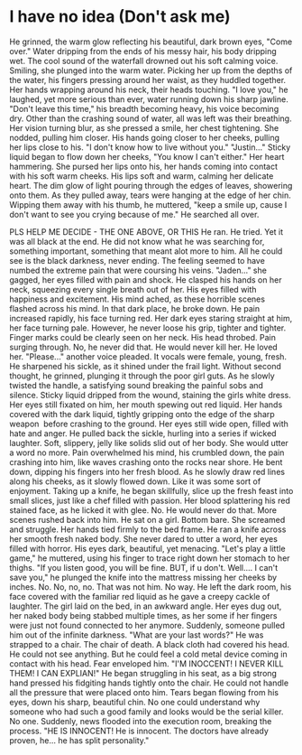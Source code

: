 # I have no idea (Don't ask me)
He grinned, the warm glow reflecting his beautiful, dark brown eyes, "Come over." 
Water dripping from the ends of his messy hair, his body dripping wet. The cool sound of the waterfall drowned out his soft calming voice. 
Smiling, she plunged into the warm water. Picking her up from the depths of the water, his fingers pressing around her waist, as they huddled together. Her hands wrapping around his neck, their heads touching. 
"I love you," he laughed, yet more serious than ever, water running down his sharp jawline. 
"Don't leave this time," his breadth becoming heavy, his voice becoming dry. Other than the crashing sound of water, all was left was their breathing. Her vision turning blur, as she pressed a smile, her chest tightening. She nodded, pulling him closer. 
His hands going closer to her cheeks, pulling her lips close to his. "I don't know how to live without you." 
"Justin..." Sticky liquid began to flow down her cheeks, "You know I can't either." Her heart hammering. She pursed her lips onto his, her hands coming into contact with his soft warm cheeks. 
His lips soft and warm, calming her delicate heart. The dim glow of light pouring through the edges of leaves, showering onto them. As they pulled away, tears were hanging at the edge of her chin. Wipping them away with his thumb, he muttered, "keep a smile up, cause I don't want to see you crying because of me."
He searched all over. 


PLS HELP ME DECIDE - THE ONE ABOVE, OR THIS
He ran. He tried. 
Yet it was all black at the end. 
He did not know what he was searching for, something important, something that meant alot more to him. 
All he could see is the black darkness, never ending. 
The feeling seemed to have numbed the extreme pain that were coursing his veins. 
"Jaden..." she gagged, her eyes filled with pain and shock. He clasped his hands on her neck, squeezing every single breath out of her. His eyes filled with happiness and excitement. 
His mind ached, as these horrible scenes flashed across his mind. In that dark place, he broke down. He pain increased rapidly, his face turning red. 
Her dark eyes staring straight at him, her face turning pale. However, he never loose his grip, tighter and tighter. Finger marks could be clearly seen on her neck. 
His head throbed. Pain surging through. 
No, he never did that. 
He would never kill her. 
He loved her. 
"Please..." another voice pleaded. It vocals were female, young, fresh. He sharpened his sickle, as it shined under the frail light. Without second thought, he grinned, plunging it through the poor girl guts. As he slowly twisted the handle, a satisfying sound breaking the painful sobs and silence. Sticky liquid dripped from the wound, staining the girls white dress. Her eyes still fixated on him, her mouth spewing out red liquid. Her hands covered with the dark liquid, tightly gripping onto the edge of the sharp weapon  before crashing to the ground. 
Her eyes still wide open, filled with hate and anger. 
He pulled back the sickle, hurling into a series if wicked laughter. Soft, slippery, jelly like solids slid out of her body. She would utter a word no more. Pain overwhelmed his mind, his crumbled down, the pain crashing into him, like waves crashing onto the rocks near shore. He bent down, dipping his fingers into her fresh blood. As he slowly draw red lines along his cheeks, as it slowly flowed down. 
Like it was some sort of enjoyment.
Taking up a knife, he began skillfully, slice up the fresh feast into small slices, just like a chef filled with passion. Her blood splattering his red stained face, as he licked it with glee. 
No. 
He would never do that. 
More scenes rushed back into him. 
He sat on a girl. Bottom bare. She screamed and struggle. Her hands tied firmly to the bed frame. He ran a knife across her smooth fresh naked body. She never dared to utter a word, her eyes filled with horror. His eyes dark, beautiful, yet menacing. 
"Let's play a little game," he muttered, using his finger to trace right down her stomach to her thighs. "If you listen good, you will be fine. BUT, if u don't. Well.... I can't save you," he plunged the knife into the mattress missing her cheeks by inches. 
No. No, no, no. 
That was not him. 
No way. 
He left the dark room, his face covered with the familiar red liquid as he gave a creepy cackle of laughter. 
The girl laid on the bed, in an awkward angle. Her eyes dug out, her naked body being stabbed multiple times, as her some if her fingers were just not found connected to her anymore. 
Suddenly, someone pulled him out of the infinite darkness. 
"What are your last words?" 
He was strapped to a chair. The chair of death. 
A black cloth had covered his head. 
He could not see anything. But he could feel a cold metal device coming in contact with his head. 
Fear enveloped him. 
"I'M INOCCENT! I NEVER KILL THEM! I CAN EXPLIAN!" He began struggling in his seat, as a big strong hand pressed his fidgiting hands tightly onto the chair. He could not handle all the pressure that were placed onto him. Tears began flowing from his eyes, down his sharp, beautiful chin. No one could understand why someone who had such a good family and looks would be the serial killer. No one. Suddenly, news flooded into the execution room, breaking the process. "HE IS INNOCENT! He is innocent. The doctors have already proven, he... he has split personality."
